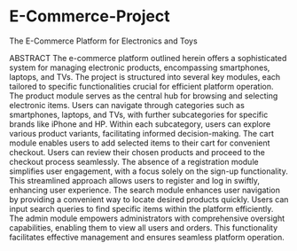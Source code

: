 # E-Commerce-Project
The E-Commerce Platform for Electronics and Toys

ABSTRACT
The e-commerce platform outlined herein offers a sophisticated system for managing
electronic products, encompassing smartphones, laptops, and TVs. The project is structured into
several key modules, each tailored to specific functionalities crucial for efficient platform
operation.
The product module serves as the central hub for browsing and selecting electronic items.
Users can navigate through categories such as smartphones, laptops, and TVs, with further
subcategories for specific brands like iPhone and HP. Within each subcategory, users can explore
various product variants, facilitating informed decision-making.
The cart module enables users to add selected items to their cart for convenient checkout.
Users can review their chosen products and proceed to the checkout process seamlessly.
The absence of a registration module simplifies user engagement, with a focus solely on
the sign-up functionality. This streamlined approach allows users to register and log in swiftly,
enhancing user experience.
The search module enhances user navigation by providing a convenient way to locate
desired products quickly. Users can input search queries to find specific items within the
platform efficiently.
The admin module empowers administrators with comprehensive oversight capabilities,
enabling them to view all users and orders. This functionality facilitates effective management
and ensures seamless platform operation.
